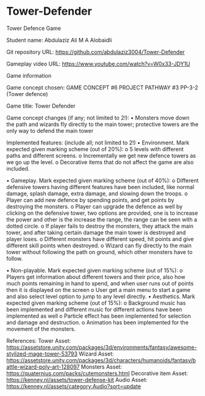 # Tower-Defender
 Tower Defence Game



Student name: Abdulaziz Ali M A Alobaidli

Git repository URL: https://github.com/abdulaziz3004/Tower-Defender

Gameplay video URL: https://www.youtube.com/watch?v=W0x33-JDY1U

Game information

Game concept chosen: GAME CONCEPT #6 PROJECT PATHWAY #3 PP-3-2 (Tower defence)

Game title: Tower Defender

Game concept changes (if any; not limited to 2!):
•	Monsters move down the path and wizards fly directly to the main tower; protective towers are the only way to defend the main tower

Implemented features: (include all; not limited to 2!)
•	Environment. Mark expected given marking scheme (out of 20%):
o	5 levels with different paths and different screens. 
o	Incrementally we get new defence towers as we go up the level.
o	Decorative items that do not affect the game are also included.

•	Gameplay. Mark expected given marking scheme (out of 40%):
o	Different defensive towers having different features have been included, like normal damage, splash damage, extra damage, and slowing down the troops.
o	Player can add new defence by spending points, and get points by destroying the monsters. 
o	Player can upgrade the defence as well by clicking on the defensive tower, two options are provided, one is to increase the power and other is the increase the range, the range can be seen with a dotted circle.
o	If player fails to destroy the monsters, they attack the main tower, and after taking certain damage the main tower is destroyed and player loses.
o	Different monsters have different speed, hit points and give different skill points when destroyed.
o	Wizard can fly directly to the main tower without following the path on ground, which other monsters have to follow.

•	Non-playable. Mark expected given marking scheme (out of 15%):
o	Players get information about different towers and their price, also how much points remaining in hand to spend, and when user runs out of points then it is displayed on the screen
o	User get a main menu to start a game and also select level option to jump to any level directly.
•	Aesthetics. Mark expected given marking scheme (out of 15%):
o	Background music has been implemented and different music for different actions have been implemented as well
o	Particle effect has been implemented for selection and damage and destruction.
o	Animation has been implemented for the movement of the monsters.


References:
Tower Asset:
https://assetstore.unity.com/packages/3d/environments/fantasy/awesome-stylized-mage-tower-53793
Wizard Asset:
https://assetstore.unity.com/packages/3d/characters/humanoids/fantasy/battle-wizard-poly-art-128097
Monsters Asset:
https://quaternius.com/packs/cutemonsters.html
Decorative item Asset:
https://kenney.nl/assets/tower-defense-kit
Audio Asset:
https://kenney.nl/assets/category:Audio?sort=update
